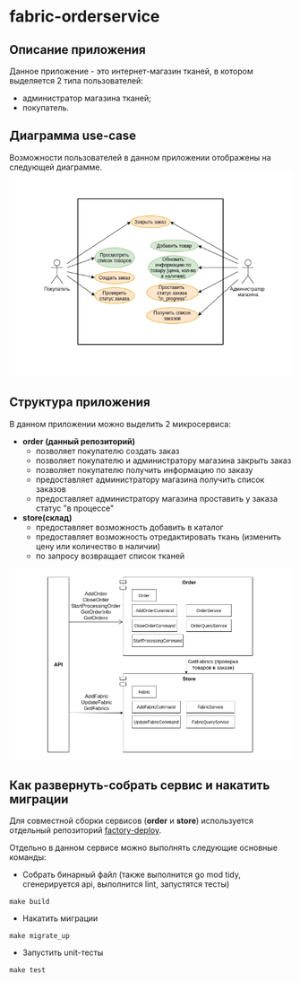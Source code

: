 # fabric-orderservice

## Описание приложения
Данное приложение - это интернет-магазин тканей, в котором выделяется 2 типа пользователей:
* администратор магазина тканей;
* покупатель.

## Диаграмма use-case
Возможности пользователей в данном приложении отображены на следующей диаграмме.
![Use-case diagram](/diagrams/use_case.png)

## Структура приложения
В данном приложении можно выделить 2 микросервиса:
* **order (данный репозиторий)**
    - позволяет покупателю создать заказ
    - позволяет покупателю и администратору магазина закрыть заказ
    - позволяет покупателю получить информацию по заказу
    - предоставляет администратору магазина получить список заказов
    - предоставляет администратору магазина проставить у заказа статус "в процессе"
* **store(склад)**
    - предоставляет возможность добавить в каталог
    - предоставляет возможность отредактировать ткань (изменить цену или количество в наличии)
    - по запросу возвращает список тканей

![Component diagram](/diagrams/component_diagram.png)

## Как развернуть-собрать сервис и накатить миграции
Для совместной сборки сервисов (**order** и **store**) используется отдельный репозиторий [factory-deploy](https://github.com/luchininaanna/fabric-deploy).

Отдельно в данном сервисе можно выполнять следующие основные команды:
* Собрать бинарный файл (также выполнится go mod tidy, сгенерируется api, выполнится lint, запустятся тесты)
```
make build
```
* Накатить миграции
```
make migrate_up
```
* Запустить unit-тесты
```
make test
```